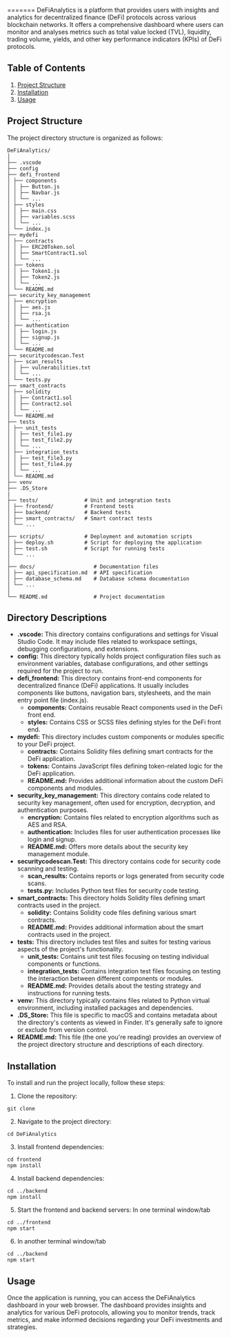 =======
DeFiAnalytics is a platform that provides users with insights and analytics for decentralized finance (DeFi) protocols across various blockchain networks. It offers a comprehensive dashboard where users can monitor and analyses metrics such as total value locked (TVL), liquidity, trading volume, yields, and other key performance indicators (KPIs) of DeFi protocols.

## Table of Contents
1. [Project Structure](#project-structure)
2. [Installation](#installation)
3. [Usage](#usage)

## Project Structure

The project directory structure is organized as follows:
```
DeFiAnalytics/
│
├── .vscode
├── config
├── defi_frontend
│ ├── components
│ │ ├── Button.js
│ │ ├── Navbar.js
│ │ └── ...
│ ├── styles
│ │ ├── main.css
│ │ ├── variables.scss
│ │ └── ...
│ └── index.js
├── mydefi
│ ├── contracts
│ │ ├── ERC20Token.sol
│ │ ├── SmartContract1.sol
│ │ └── ...
│ ├── tokens
│ │ ├── Token1.js
│ │ ├── Token2.js
│ │ └── ...
│ └── README.md
├── security_key_management
│ ├── encryption
│ │ ├── aes.js
│ │ ├── rsa.js
│ │ └── ...
│ ├── authentication
│ │ ├── login.js
│ │ ├── signup.js
│ │ └── ...
│ └── README.md
├── securitycodescan.Test
│ ├── scan_results
│ │ ├── vulnerabilities.txt
│ │ └── ...
│ └── tests.py
├── smart_contracts
│ ├── solidity
│ │ ├── Contract1.sol
│ │ ├── Contract2.sol
│ │ └── ...
│ └── README.md
├── tests
│ ├── unit_tests
│ │ ├── test_file1.py
│ │ ├── test_file2.py
│ │ └── ...
│ ├── integration_tests
│ │ ├── test_file3.py
│ │ ├── test_file4.py
│ │ └── ...
│ └── README.md
├── venv
├── .DS_Store
|
├── tests/ 			     # Unit and integration tests
│ ├── frontend/ 		 # Frontend tests
│ ├── backend/ 		     # Backend tests
│ ├── smart_contracts/	 # Smart contract tests
│ └── ...
│
├── scripts/ 		     # Deployment and automation scripts
│ ├── deploy.sh 		 # Script for deploying the application
│ ├── test.sh		     # Script for running tests
│ └── ...
│
├── docs/ 			        # Documentation files
│ ├── api_specification.md  # API specification
│ ├── database_schema.md    # Database schema documentation
│ └── ...
│
└── README.md 		        # Project documentation
```

## Directory Descriptions
- **.vscode:** This directory contains configurations and settings for Visual Studio Code. It may include files related to workspace settings, debugging configurations, and extensions.
- **config:** This directory typically holds project configuration files such as environment variables, database configurations, and other settings required for the project to run.
- **defi_frontend:** This directory contains front-end components for decentralized finance (DeFi) applications. It usually includes components like buttons, navigation bars, stylesheets, and the main entry point file (index.js).
  - **components:** Contains reusable React components used in the DeFi front end.
  - **styles:** Contains CSS or SCSS files defining styles for the DeFi front end.
- **mydefi:** This directory includes custom components or modules specific to your DeFi project.
  - **contracts:** Contains Solidity files defining smart contracts for the DeFi application.
  - **tokens:** Contains JavaScript files defining token-related logic for the DeFi application.
  - **README.md:** Provides additional information about the custom DeFi components and modules.
- **security_key_management:** This directory contains code related to security key management, often used for encryption, decryption, and authentication purposes.
  - **encryption:** Contains files related to encryption algorithms such as AES and RSA.
  - **authentication:** Includes files for user authentication processes like login and signup.
  - **README.md:** Offers more details about the security key management module.
- **securitycodescan.Test:** This directory contains code for security code scanning and testing.
  - **scan_results:** Contains reports or logs generated from security code scans.
  - **tests.py:** Includes Python test files for security code testing.
- **smart_contracts:** This directory holds Solidity files defining smart contracts used in the project.
  - **solidity:** Contains Solidity code files defining various smart contracts.
  - **README.md:** Provides additional information about the smart contracts used in the project.
- **tests:** This directory includes test files and suites for testing various aspects of the project's functionality.
  - **unit_tests:** Contains unit test files focusing on testing individual components or functions.
  - **integration_tests:** Contains integration test files focusing on testing the interaction between different components or modules.
  - **README.md:** Provides details about the testing strategy and instructions for running tests.
- **venv:** This directory typically contains files related to Python virtual environment, including installed packages and dependencies.
- **.DS_Store:** This file is specific to macOS and contains metadata about the directory's contents as viewed in Finder. It's generally safe to ignore or exclude from version control.
- **README.md:** This file (the one you're reading) provides an overview of the project directory structure and descriptions of each directory.

## Installation

To install and run the project locally, follow these steps:

1. Clone the repository:
```
git clone 
```
2. Navigate to the project directory:
```
cd DeFiAnalytics
```
3. Install frontend dependencies:
```
cd frontend
npm install
```
4. Install backend dependencies:
```
cd ../backend
npm install
```

5. Start the frontend and backend servers:
In one terminal window/tab
```
cd ../frontend
npm start
```
6. In another terminal window/tab
```
cd ../backend
npm start
```


## Usage
Once the application is running, you can access the DeFiAnalytics dashboard in your web browser. The dashboard provides insights and analytics for various DeFi protocols, allowing you to monitor trends, track metrics, and make informed decisions regarding your DeFi investments and strategies.
